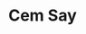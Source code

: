 ---
title: Cem Say
type: redirect
target: https://sites.google.com/view/allaboutcemsay/ana-sayfa
---